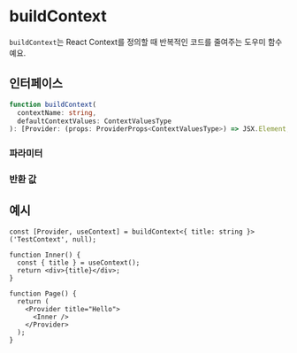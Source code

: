# buildContext

`buildContext`는 React Context를 정의할 때 반복적인 코드를 줄여주는 도우미 함수예요.

## 인터페이스

```ts
function buildContext(
  contextName: string,
  defaultContextValues: ContextValuesType
): [Provider: (props: ProviderProps<ContextValuesType>) => JSX.Element, useContext: () => ContextValuesType];
```

### 파라미터

<Interface
  required
  name="contextName"
  type="string"
  description="컨텍스트의 이름이에요."
/>

<Interface
  name="defaultContextValues"
  type="ContextValuesType"
  description="컨텍스트에 전달할 기본 값이에요."
/>

### 반환 값

<Interface
  name=""
  type="[Provider: (props: ProviderProps<ContextValuesType>) => JSX.Element, useContext: () => ContextValuesType]"
  description="다음과 같은 형태의 튜플이에요:"
  :nested="[
    {
      name: 'Provider',
      type: '(props: ProviderProps<ContextValuesType>) => JSX.Element',
      description: '컨텍스트를 제공하는 컴포넌트예요.',
    },
    {
      name: 'useContext',
      type: '() => ContextValuesType',
      description: '컨텍스트를 사용하는 훅이에요.',
    },
  ]"
/>

## 예시

```tsx
const [Provider, useContext] = buildContext<{ title: string }>('TestContext', null);

function Inner() {
  const { title } = useContext();
  return <div>{title}</div>;
}

function Page() {
  return (
    <Provider title="Hello">
      <Inner />
    </Provider>
  );
}
```
